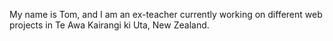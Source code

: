 My name is Tom, and I am an ex-teacher currently working on different web projects in Te Awa Kairangi ki Uta, New Zealand.
